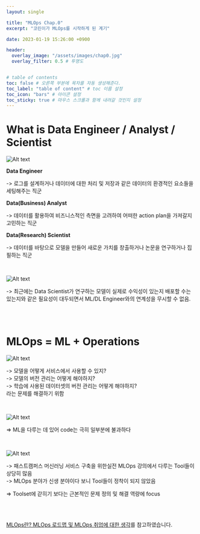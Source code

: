 ```yaml
---
layout: single

title: "MLOps Chap.0"
excerpt: "코린이가 MLOps를 시작하게 된 계기"

date: 2023-01-19 15:26:00 +0900

header:
  overlay_image: "/assets/images/chap0.jpg"
  overlay_filter: 0.5 # 투명도


# table of contents
toc: false # 오른쪽 부분에 목차를 자동 생성해준다.
toc_label: "table of content" # toc 이름 설정
toc_icon: "bars" # 아이콘 설정
toc_sticky: true # 마우스 스크롤과 함께 내려갈 것인지 설정
---
```


# What is Data Engineer / Analyst / Scientist


 ![Alt text](https://user-images.githubusercontent.com/102268412/213915737-15d80d4f-4d75-48aa-b21b-dde8592ff1a0.JPG)  


**Data Engineer**

-> 로그를 설계하거나 데이터에 대한 처리 및 저장과 같은 데이터의 환경적인 요소들을 세팅해주는 직군

**Data(Business) Analyst**

-> 데이터를 활용하여 비즈니스적인 측면을 고려하여 어떠한 action plan을 가져갈지 고민하는 직군

**Data(Research) Scientist** 

-> 데이터를 바탕으로 모델을 만들어 새로운 가치를 창출하거나 논문을 연구하거나 집필하는 직군

<br/>

![Alt text](https://user-images.githubusercontent.com/102268412/213916085-4e2cad9b-779e-4b1c-8ff2-15622ec94e8d.JPG)  

-> 최근에는 Data Scientist가 연구하는 모델이 실제로 수익성이 있는지 배포할 수는 있는지와 같은 필요성이 대두되면서 ML/DL Engineer와의 연계성을 무시할 수 없음. 


<br/>
<br/>


# MLOps = ML + Operations

![Alt text](https://user-images.githubusercontent.com/102268412/213915900-f27bb0be-cb22-4b08-addd-b2379dc77dc8.JPG) 

-> 모델을 어떻게 서비스에서 사용할 수 있지? <br/>
-> 모델의 버전 관리는 어떻게 해야하지? <br/>
-> 학습에 사용된 데이터셋의 버전 관리는 어떻게 해야하지? <br/>
라는 문제를 해결하기 위함

<br/>

![Alt text](https://user-images.githubusercontent.com/102268412/213916131-1c3aa2e8-619d-4b73-a929-580c5243509e.JPG)


=> ML을 다루는 데 있어 code는 극히 일부분에 불과하다

<br/>

![Alt text](https://user-images.githubusercontent.com/102268412/213916166-9238ed06-cee8-4923-b0fb-2a98ae8116ac.JPG)

-> 패스트캠퍼스 머신러닝 서비스 구축을 위한실전 MLOps 강의에서 다루는 Tool들이 상당히 많음 <br/>
-> MLOps 분야가 신생 분야이다 보니 Tool들이 정착이 되지 않았음

=> Toolset에 갇히기 보다는 근본적인 문제 정의 및 해결 역량에 focus

<br/>
<br/>

[MLOps란? MLOps 로드맵 및 MLOps 취업에 대한 생각][MLOps란? MLOps 로드맵 및 MLOps 취업에 대한 생각]를 참고하였습니다.


[MLOps란? MLOps 로드맵 및 MLOps 취업에 대한 생각]: https://www.youtube.com/watch?v=xZKtofBe18I